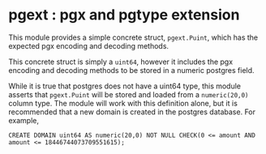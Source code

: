 # pgext : pgx and pgtype extension

This module provides a simple concrete struct, ``pgext.Puint``, which has the expected pgx encoding and decoding methods. 

This concrete struct is simply a ``uint64``, however it includes the pgx encoding and decoding methods to be stored in a numeric postgres field.

While it is true that postgres does not have a uint64 type, this module asserts that ``pgext.Puint`` will be stored and loaded from a ``numeric(20,0)`` column type. The module will work with this definition alone, but it is recommended that a new domain is created in the postgres database. For example,

```CREATE DOMAIN uint64 AS numeric(20,0) NOT NULL CHECK(0 <= amount AND amount <= 18446744073709551615);```